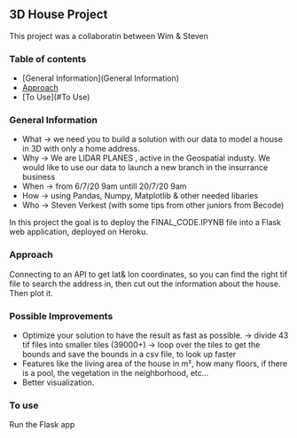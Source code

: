 ## 3D House Project

This project was a collaboratin between Wim & Steven

### Table of contents

* [General Information](General Information)
* [Approach](#Approach)
* [To Use](#To Use)


### General Information
- What -> we need you to build a solution with our data to model a house in 3D with only a home address.
- Why -> We are LIDAR PLANES , active in the Geospatial industy. We would like to use our data to launch a new branch in the insurrance business
- When -> from 6/7/20 9am untill 20/7/20 9am
- How -> using Pandas, Numpy, Matplotlib & other needed libaries 
- Who -> Steven Verkest (with some tips from other juniors from Becode)

In this project the goal is to deploy the FINAL_CODE.IPYNB file into a Flask web application, deployed on Heroku.

### Approach
Connecting to an API to get lat& lon coordinates, so you can find the right tif file to search the address in, then cut out the information about the house.
Then plot it.



### Possible Improvements
- Optimize your solution to have the result as fast as possible.
-> divide 43 tif files into smaller tiles (39000+)
-> loop over the tiles to get the bounds and save the bounds in a csv file, to look up faster
- Features like the living area of the house in m², how many floors, if there is a pool, the vegetation in the neighborhood, etc...
- Better visualization.


### To use

Run the Flask app


